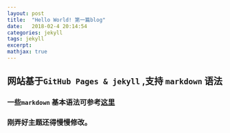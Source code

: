 ```yaml
---
layout: post
title:  "Hello World! 第一篇blog"
date:   2018-02-4 20:14:54
categories: jekyll
tags: jekyll
excerpt:
mathjax: true
---
```




## 网站基于`GitHub Pages & jekyll` ,支持 `markdown` 语法
### 一些`markdown` 基本语法可参考[这里](https://guides.github.com/features/mastering-markdown/)

### 刚弄好主题还得慢慢修改。
